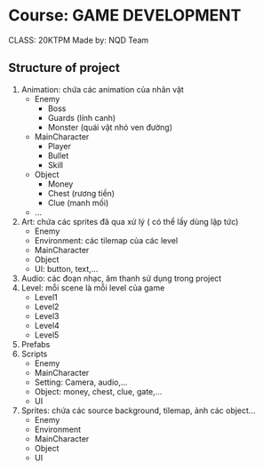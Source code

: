 # Course: GAME DEVELOPMENT

CLASS: 20KTPM
Made by: NQD Team

## Structure of project

1. Animation: chứa các animation của nhân vật
   - Enemy
     - Boss
     - Guards (lính canh)
     - Monster (quái vật nhỏ ven đường)
   - MainCharacter
     - Player
     - Bullet
     - Skill
   - Object
     - Money
     - Chest (rương tiền)
     - Clue (manh mối)
   - ...
1. Art: chứa các sprites đã qua xử lý ( có thể lấy dùng lập tức)
   - Enemy
   - Environment: các tilemap của các level
   - MainCharacter
   - Object
   - UI: button, text,...
1. Audio: các đoạn nhạc, âm thanh sử dụng trong project
1. Level: mỗi scene là mỗi level của game
   - Level1
   - Level2
   - Level3
   - Level4
   - Level5
1. Prefabs
1. Scripts
   - Enemy
   - MainCharacter
   - Setting: Camera, audio,...
   - Object: money, chest, clue, gate,...
   - UI
1. Sprites: chứa các source background, tilemap, ảnh các object...
   - Enemy
   - Environment
   - MainCharacter
   - Object
   - UI
